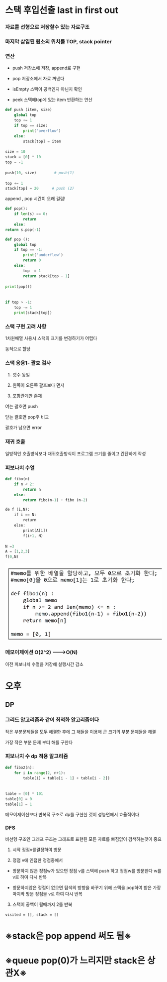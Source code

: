 # 스택 후입선출 last in first out

### 자료를 선형으로 저장할수 있는 자료구조

### 마지막 삽입된 원소의 위치를 TOP, stack pointer

### 연산

- push 저장소에 저장, append로 구현

- pop 저장소에서 자료 꺼낸다

- isEmpty 스택이 공백인지 아닌지 확인

- peek 스택에top에 있는 item 반환하는 연산

```python
def push (item, size)
    global top
    top += 1
    if top == size:
        print('overflow')
    else:
        stack[top] = item

size = 10
stack = [0] * 10
top = -1

push(10, size)        # push(1)

top += 1
stack[top] = 20      # push (2)
```

append , pop 시간이 오래 걸림!

```python
def pop():
    if len(s) == 0:
        return
    else:
return s.pop(-1)
```

```python
def pop ():
    global top
    if top == -1:
        print('underflow')
        return 0
    else:
        top -= 1
        return stack[top - 1]

print(pop())


if top > -1:
    top -= 1
    print(stack[top])
```

### 스택 구현 고려 사항

1차원배열 사용시 스택의 크기를 변경하기가 어렵다

동적으로 할당

### 스택 응용1- 괄호 검사

1. 갯수 동일

2. 왼쪽이 오른쪽 괄호보다 먼저

3. 포함관계만 존재

여는 괄호면 push

닫는 괄호면 pop후 비교

괄호가 남으면 error

### 재귀 호출

일방적안 호출방식보다 재귀호출방식이 프로그램 크기를 줄이고 간단하게 작성

### 피보나치 수열

```python
def fibo(n)
    if n < 2:
        return n
    else:
        return fibo(n-1) + fibo (n-2)
```

```py
de f (i,N):
    if i == N:
        return
    else:
        print(A[i])
        f(i+1, N)

N =3
A = [1,2,3]
f(0,N)
```

![](0817_stack_assets/2022-08-17-11-27-28-image.png)

### 메모이제이션 O(2^2) --->O(N)

이전 피보나치 수열을 저장해 실행시간 감소

# 오후

## DP

### 그리드 알고리즘과 같이 최적화 알고리즘이다

작은 부분문제들을 모두 해결한 후에 그 해들을 이용해 큰 크기의 부분 문제들을 해결

가장 작은 부분 문제 부터 해를 구한다

### 피보나치 수 dp 적용 알고리즘

```python
def fibo2(n):
    for i in range(2, n+1):
        table[i] = table[i - 1] + table[i - 2])


table = [0] * 101
table[0] = 0
table[1] = 1
```

 메모이제이션보다 반복적 구조로 dp를 구현한 것이 성능면에서 효율적이다

### DFS

비선형 구조인 그래프 구조는 그래프로 표현된 모든 자료를 빠짐없이 검색하는것이 중요

1. 시작 정점v를결정하여 방문

2. 정점 v에 인접한 정점중에서
- 방문하지 않은 정점w가 있으면 정점 v를 스택에 push 하고 정점w를 방문한다 w를v로 하여 다시 반복

- 방문하지않은 정점이 없으면 탐색의 방향을 바꾸기 위해 스택을 pop하여 받은 가장 마지막 방문 정점을 v로 하여 다시 반복 
3. 스택이 공백이 될때까지 2를 반복

`visited = [], stack = []`



# ※stack은 pop append 써도 됨※

# ※queue pop(0)가 느리지만 stack은 상관X※
